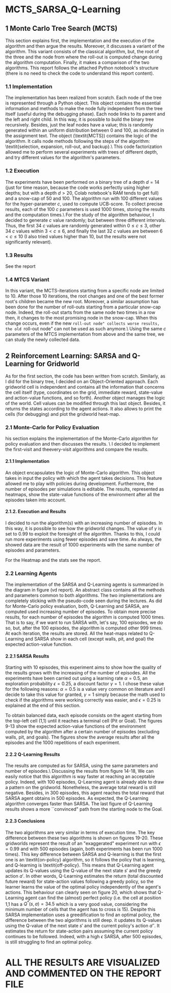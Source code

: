 # MCTS_SARSA_Q-Learning

## 1 Monte Carlo Tree Search (MCTS)
This section explains first, the implementation and the execution of the algorithm and then argue the results.
Moreover, it discusses a variant of the algorithm. This variant consists of the classical algorithm, but, the root of the three and the node from where the roll-out is computed change during the algorithm computation. Finally, it makes a comparison of the two algorithms.
This report follows the attached Python notebook's structure (there is no need to check the code to understand this report content).

### 1.1 Implementation
The implementation has been realized from scratch. Each node of the tree is represented through a Python object. This object contains the essential information and methods to make the node fully independent from the tree itself (useful during the debugging phase). Each node links to its parent and the left and right child. In this way, it is possible to build the binary tree recursively. Besides, just the leaf nodes have a value; this is randomly generated within an uniform distribution between $0$ and $100$, as indicated in the assignment text. The object (\textit{MCTS}) contains the logic of the algorithm. It calls node methods following the steps of the algorithm: \textit{selection, expansion, roll-out, and backup}.\\
This code factorization allowed me to perform several experiments with trees of different depth, and try different values for the algorithm's parameters.

### 1.2 Execution
The experiments have been performed on a binary tree of a depth $d=14$ (just for time reason, because the code works perfectly using higher depths; but with a depth $d>20$, Colab notebook's RAM tends to get full) and a snow-cap of $50$ and $100$. The algorithm run with 100 different values for the hyper-parameter $c$, used to compute UCB-score. To collect precise results, each of the 100 $c$ parameters is used 1000 times, storing the results and the computation times.\\
For the study of the algorithm behaviour, I decided to generate $c$ value randomly; but between three different intervals. Thus, the first 34 $c$ values are randomly generated within $0\leq c \leq 3$, other 34 $c$ values within $3<c\leq 6$, and finally the last 32 $c$ values are between $6 < c \leq 10$ (I also tried values higher than 10, but the results were not significantly relevant).

### 1.3 Results
See the report

### 1.4 MTCS Variant
In this variant, the MCTS-iterations starting from a specific node are limited to 10. After those 10 iterations, the root changes and one of the best former root's children became the new root. Moreover, a similar assumption has been done for the number of roll-outs starting from a particular snow-cap node. Indeed, the roll-out starts from the same node two times in a row then, it changes to the most promising node in the snow-cap. When this change occurs, even if the new ``roll-out node" collects worse results, the old ``roll-out node" can not be used as such anymore.\\
Using the same $c$ parameters of the MTCS implementation from above and the same tree, we can study the newly collected data.

## 2 Reinforcement Learning: SARSA and Q-Learning for Gridworld
As for the first section, the code has been written from scratch. Similarly, as I did for the binary tree, I decided on an Object-Oriented approach. Each gridworld cell is independent and contains all the information that concerns the cell itself (type, coordinates on the grid, immediate reward, state-value and action-value functions, and so forth). Another object manages the logic of the world. Cell values can be modified through this last object. Besides, it returns the states according to the agent actions. It also allows to print the cells (for debugging) and plot the gridworld heat-map.

### 2.1 Monte-Carlo for Policy Evaluation
his section explains the implementation of the Monte-Carlo algorithm for policy evaluation and then discusses the results. \\
I decided to implement the first-visit and theevery-visit algorithms and compare the results.

#### 2.1.1 Implementation
An object encapsulates the logic of Monte-Carlo algorithm. This object takes in input the policy with which the agent takes decisions. This feature allowed me to play with policies during development. Furthermore, the number of episodes per simulations is editable. The results, represented as heatmaps, show the state-value functions of the environment after all the episodes taken into account.

#### 2.1.2. Execution and Results
I decided to run the algorithm(s) with an increasing number of episodes. In this way, it is possible to see how the gridworld changes. The value of $\gamma$ is set to $0.99$ to exploit the foresight of the algorithm. Thanks to this, I could run more experiments using fewer episodes and save time. As always, the showed data are the result of $1000$ experiments with the same number of episodes and parameters.

For the Heatmap and the stats see the report.

### 2.2 Learning Agents
The implementation of the SARSA and Q-Learning agents is summarized in the diagram in figure (vd report). An abstract class contains all the methods and parameters common to both algorithms. The two implementations are completely sticking with the pseudo-code seen during the lectures. As did for Monte-Carlo policy evaluation, both, Q-Learning and SARSA, are computed used increasing number of episodes. To obtain more precise results, for each number of episodes the algorithm is computed $1000$ times. That is to say, if we want to run SARSA with, let's say, 100 episodes, we do so, but, after the 100 episodes, the algorithm is computed other $999$ times. At each iteration, the results are stored. All the heat-maps related to Q-Learning and SARSA show in each cell (except walls, pit, and goal) the expected action-value function.

#### 2.2.1 SARSA Results
Starting with 10 episodes, this experiment aims to show how the quality of the results grows with the increasing of the number of episodes. All the experiments have been carried out using a learning rate $\alpha=0.5$, an exploration probability $\epsilon=0.25$, a discount factor $\gamma=1$. I chose these value for the following reasons: $\alpha=0.5$ is a value very common on literature and I decide to take this value for granted, $\gamma=1$ simply because the math used to check if the algorithms were working correctly was easier, and $\epsilon=0.25$ is explained at the end of this section.

To obtain balanced data, each episode consists on the agent starting from the top-left cell (1,1) until it reaches a terminal cell (Pit or Goal).
The figures 9-13 show the expected action-value functions of the environment computed by the algorithm after a certain number of episodes (excluding walls, pit, and goals). The figures show the average results after all the episodes and the 1000 repetitions of each experiment.

#### 2.2.2 Q-Learning Results
The results are computed as for SARSA, using the same parameters and number of episodes.\\
Discussing the results from figure 14-18, We can easily notice that this algorithm is way faster at reaching an acceptable policy. Indeed, with 100 episodes, Q-Learning agent is already able to draw a pattern on the gridworld. Nonetheless, the average total reward is still negative. Besides, in 300 episodes, this agent reaches the total reward that SARSA agent obtains in 500 episodes. As expected, the Q-Learning algorithm converges faster than SARSA. The last figure of Q-Learning results shows a more ``convinced" path from the starting node to the Goal.

#### 2.2.3 Conclusions 
The two algorithms are very similar in terms of execution time. The key difference between these two algorithms is shown on figures 19-20. These gridworlds represent the result of an "exaggerated" experiment run with $\epsilon=0.99$ and with 500 episodes (again, both experiments has been run 1000 times). This key difference between SARSA and Q-learning is that the first one is an \textit{on-policy} algorithm, so it follows the policy that is learning, and Q-learning is \textit{off-policy}. This means that Q-Learning agent updates its Q-values using the Q-value of the next state $s'$ and the greedy action $a'$. In other words, Q-Learning estimates the return (total discounted future reward) for state-action values following a greedy policy, so the learner learns the value of the optimal policy independently of the agent's actions. This behaviour can clearly seen on figure 20, which shows that Q-Learning agent can find the (almost) perfect policy (i.e. the cell at position 1,1 has a $Q^*(s, a)=34.5$ which is a very good value, considering the minimum number of cells that the agent has to cross is 15). Despite this SARSA implementation uses a greedification to find an optimal policy, the difference between the two algorithms is still deep. it updates its Q-values using the Q-value of the next state $s'$ and the current policy's action $a''$. It estimates the return for state-action pairs assuming the current policy continues to be followed. Indeed, with a high $\epsilon$ SARSA, after 500 episodes, is still struggling to find an optimal policy.

# ALL THE RESULTS ARE VISUALIZED AND COMMENTED ON THE REPORT FILE
